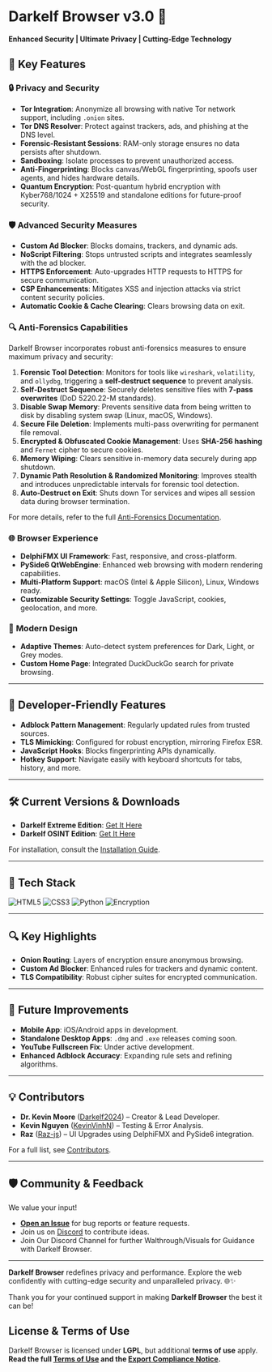 # Darkelf Browser v3.0 🚀  
**Enhanced Security | Ultimate Privacy | Cutting-Edge Technology**

## 🌟 Key Features  
### 🔒 **Privacy and Security**
- **Tor Integration**: Anonymize all browsing with native Tor network support, including `.onion` sites.
- **Tor DNS Resolver**: Protect against trackers, ads, and phishing at the DNS level.  
- **Forensic-Resistant Sessions**: RAM-only storage ensures no data persists after shutdown.  
- **Sandboxing**: Isolate processes to prevent unauthorized access.  
- **Anti-Fingerprinting**: Blocks canvas/WebGL fingerprinting, spoofs user agents, and hides hardware details.  
- **Quantum Encryption**: Post-quantum hybrid encryption with Kyber768/1024 + X25519 and standalone editions for future-proof security.  

### 🛡️ **Advanced Security Measures**  
- **Custom Ad Blocker**: Blocks domains, trackers, and dynamic ads.  
- **NoScript Filtering**: Stops untrusted scripts and integrates seamlessly with the ad blocker.  
- **HTTPS Enforcement**: Auto-upgrades HTTP requests to HTTPS for secure communication.  
- **CSP Enhancements**: Mitigates XSS and injection attacks via strict content security policies.  
- **Automatic Cookie & Cache Clearing**: Clears browsing data on exit.

### 🔍 **Anti-Forensics Capabilities**  
Darkelf Browser incorporates robust anti-forensics measures to ensure maximum privacy and security:
1. **Forensic Tool Detection**: Monitors for tools like `wireshark`, `volatility`, and `ollydbg`, triggering a **self-destruct sequence** to prevent analysis.  
2. **Self-Destruct Sequence**: Securely deletes sensitive files with **7-pass overwrites** (DoD 5220.22-M standards).  
3. **Disable Swap Memory**: Prevents sensitive data from being written to disk by disabling system swap (Linux, macOS, Windows).  
4. **Secure File Deletion**: Implements multi-pass overwriting for permanent file removal.  
5. **Encrypted & Obfuscated Cookie Management**: Uses **SHA-256 hashing** and `Fernet` cipher to secure cookies.  
6. **Memory Wiping**: Clears sensitive in-memory data securely during app shutdown.  
7. **Dynamic Path Resolution & Randomized Monitoring**: Improves stealth and introduces unpredictable intervals for forensic tool detection.  
8. **Auto-Destruct on Exit**: Shuts down Tor services and wipes all session data during browser termination.  

For more details, refer to the full [Anti-Forensics Documentation](https://github.com/Darkelf2024/Darkelf-Browser/blob/main/Anti-Forensics.md).

### 🌐 **Browser Experience**  
- **DelphiFMX UI Framework**: Fast, responsive, and cross-platform.  
- **PySide6 QtWebEngine**: Enhanced web browsing with modern rendering capabilities.  
- **Multi-Platform Support**: macOS (Intel & Apple Silicon), Linux, Windows ready.  
- **Customizable Security Settings**: Toggle JavaScript, cookies, geolocation, and more.

### 🌈 **Modern Design**  
- **Adaptive Themes**: Auto-detect system preferences for Dark, Light, or Grey modes.  
- **Custom Home Page**: Integrated DuckDuckGo search for private browsing.  

---

## 🔧 **Developer-Friendly Features**  
- **Adblock Pattern Management**: Regularly updated rules from trusted sources.  
- **TLS Mimicking**: Configured for robust encryption, mirroring Firefox ESR.  
- **JavaScript Hooks**: Blocks fingerprinting APIs dynamically.  
- **Hotkey Support**: Navigate easily with keyboard shortcuts for tabs, history, and more.  

---

## 🛠️ **Current Versions & Downloads**  
- **Darkelf Extreme Edition**: [Get It Here](https://github.com/Darkelf2024/Darkelf-Browser/blob/main/Darkelf%20Extreme.py)  
- **Darkelf OSINT Edition**: [Get It Here](https://github.com/Darkelf2024/Darkelf-Browser/blob/main/Darkelf%20OSINT.py)  

For installation, consult the [Installation Guide](DarkelfInstallationGuide.md).  

---

## 🎯 **Tech Stack**
![HTML5](https://img.shields.io/badge/HTML5-%23E34F26.svg?style=for-the-badge&logo=html5&logoColor=white)
![CSS3](https://img.shields.io/badge/CSS3-%231572B6.svg?style=for-the-badge&logo=css3&logoColor=white)
![Python](https://img.shields.io/badge/Python-%233776AB.svg?style=for-the-badge&logo=python&logoColor=white)
![Encryption](https://img.shields.io/badge/Encryption-%23008C45.svg?style=for-the-badge&logo=lock&logoColor=white)

---

## 🔍 **Key Highlights**  
- **Onion Routing**: Layers of encryption ensure anonymous browsing.  
- **Custom Ad Blocker**: Enhanced rules for trackers and dynamic content.  
- **TLS Compatibility**: Robust cipher suites for encrypted communication.  

---

## 🚀 **Future Improvements**  
- **Mobile App**: iOS/Android apps in development.  
- **Standalone Desktop Apps**: `.dmg` and `.exe` releases coming soon.  
- **YouTube Fullscreen Fix**: Under active development.  
- **Enhanced Adblock Accuracy**: Expanding rule sets and refining algorithms.  

---

## 💡 **Contributors**  
- **Dr. Kevin Moore** ([Darkelf2024](https://github.com/Darkelf2024)) – Creator & Lead Developer.  
- **Kevin Nguyen** ([KevinVinhN](https://github.com/KevinVinhN)) – Testing & Error Analysis.  
- **Raz** ([Raz-js](https://github.com/Raz-js)) – UI Upgrades using DelphiFMX and PySide6 integration.

For a full list, see [Contributors](https://github.com/Darkelf2024/Darkelf-Browser/blob/main/Contributors.md).  

---

## 🛡️ **Community & Feedback**  
We value your input!  
- **[Open an Issue](https://github.com/Darkelf2024/Darkelf-Browser/issues)** for bug reports or feature requests.  
- Join us on [Discord](https://discord.gg/czAb2c2T) to contribute ideas.
- Join Our Discord Channel for further Walthrough/Visuals for Guidance with Darkelf Browser.

---

**Darkelf Browser** redefines privacy and performance. Explore the web confidently with cutting-edge security and unparalleled privacy. 🌐✨

Thank you for your continued support in making **Darkelf Browser** the best it can be!  

## License & Terms of Use
Darkelf Browser is licensed under **LGPL**, but additional **terms of use** apply.
**Read the full [Terms of Use](Terms.md) and the [Export Compliance Notice](ExportComplianceNotice.md).**
